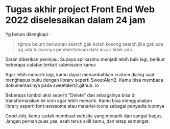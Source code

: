 # Tugas akhir project Front End Web 2022 diselesaikan dalam 24 jam

Yg belum dilengkapi :
> tglnya belum berurutan
> search gak boleh kosong
> search jika gak ada yg ada tulisannya  pemberitahuan  data dicari tidak ada

Saran diberikan peninjau:
Supaya aplikasimu menjadi lebih baik lagi, berikut beberapa catatan terkait submission kamu:

Agar lebih menarik lagi, kamu dapat menambahkan custom dialog saat menghapus buku dengan library seperti SweetAlert2. Kamu bisa 
membaca dokumentasinya pada sweetalert2.github. io

Beberapa tombol aksi seperti "Delete" dan sebagainya bisa di 
transformasikan ke icon agar lebih menarik. 
Kamu bisa menggunakan library seperti font-awesome atau material-icons sebagai penyedia iconnya

Good Job, kamu sudah membuat website yang menarik dan sangat bagus. 
Jangan pernah puas yaa, asah terus skill kamu, dan tetap semangat.
